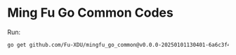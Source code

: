 # Ming Fu Go Common Codes

Run:
```bash
go get github.com/Fu-XDU/mingfu_go_common@v0.0.0-20250101130401-6a6c3f4cecfc
```